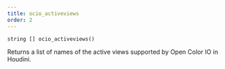 ```yaml
---
title: ocio_activeviews
order: 2
---
```

`string [] ocio_activeviews()`

Returns a list of names of the active views supported by Open Color IO in Houdini.
